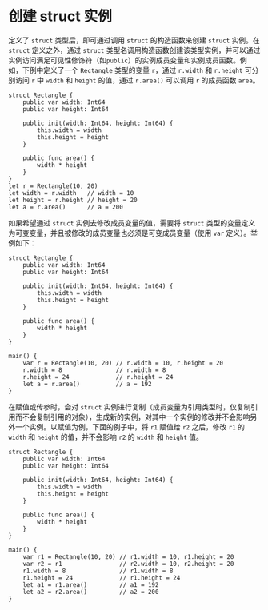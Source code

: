 # 创建 struct 实例

定义了 `struct` 类型后，即可通过调用 `struct` 的构造函数来创建 `struct` 实例。在 `struct` 定义之外，通过 `struct` 类型名调用构造函数创建该类型实例，并可以通过实例访问满足可见性修饰符（如`public`）的实例成员变量和实例成员函数。例如，下例中定义了一个 `Rectangle` 类型的变量 `r`，通过 `r.width` 和 `r.height` 可分别访问 `r` 中 `width` 和 `height` 的值，通过 `r.area()` 可以调用 `r` 的成员函数 `area`。

<!-- compile -->

```cangjie
struct Rectangle {
    public var width: Int64
    public var height: Int64

    public init(width: Int64, height: Int64) {
        this.width = width
        this.height = height
    }

    public func area() {
        width * height
    }
}
let r = Rectangle(10, 20)
let width = r.width   // width = 10
let height = r.height // height = 20
let a = r.area()      // a = 200
```

如果希望通过 `struct` 实例去修改成员变量的值，需要将 `struct` 类型的变量定义为可变变量，并且被修改的成员变量也必须是可变成员变量（使用 `var` 定义）。举例如下：

<!-- run -->

```cangjie
struct Rectangle {
    public var width: Int64
    public var height: Int64

    public init(width: Int64, height: Int64) {
        this.width = width
        this.height = height
    }

    public func area() {
        width * height
    }
}

main() {
    var r = Rectangle(10, 20) // r.width = 10, r.height = 20
    r.width = 8               // r.width = 8
    r.height = 24             // r.height = 24
    let a = r.area()          // a = 192
}
```

在赋值或传参时，会对 `struct` 实例进行复制（成员变量为引用类型时，仅复制引用而不会复制引用的对象），生成新的实例，对其中一个实例的修改并不会影响另外一个实例。以赋值为例，下面的例子中，将 `r1` 赋值给 `r2` 之后，修改 `r1` 的 `width` 和 `height` 的值，并不会影响 `r2` 的 `width` 和 `height` 值。

<!-- run -->

```cangjie
struct Rectangle {
    public var width: Int64
    public var height: Int64

    public init(width: Int64, height: Int64) {
        this.width = width
        this.height = height
    }

    public func area() {
        width * height
    }
}

main() {
    var r1 = Rectangle(10, 20) // r1.width = 10, r1.height = 20
    var r2 = r1                // r2.width = 10, r2.height = 20
    r1.width = 8               // r1.width = 8
    r1.height = 24             // r1.height = 24
    let a1 = r1.area()         // a1 = 192
    let a2 = r2.area()         // a2 = 200
}
```
